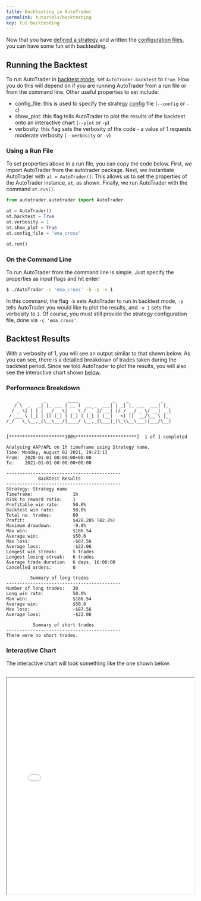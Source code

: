 ```yaml
---
title: Backtesting in AutoTrader
permalink: tutorials/backtesting
key: tut-backtesting
---
```


Now that you have [defined a strategy](strategy) and written the [configuration files](../docs/configuration), you can
have some fun with backtesting. 


## Running the Backtest
To run AutoTrader in [backtest mode](../docs/autotrader#backtest-mode), set `AutoTrader.backtest` to `True`. How you do 
this will depend on if you are running AutoTrader from a run file or from the command line. Other useful properties to set
include:
 - config_file: this is used to specify the strategy [config](../docs/config-files) file (`--config` or `-c`)
 - show_plot: this flag tells AutoTrader to plot the results of the backtest onto an interactive chart (`--plot` or `-p`)
 - verbosity: this flag sets the verbosity of the code - a value of 1 requests moderate verbosity (`--verbosity` or `-v`)


### Using a Run File
To set properties above in a run file, you can copy the code below. First, we import AutoTrader from the autotrader package.
Next, we instantiate AutoTrader with `at = AutoTrader()`. This allows us to set the properties of the AutoTrader instance, 
`at`, as shown. Finally, we run AutoTrader with the command `at.run()`.

```python
from autotrader.autotrader import AutoTrader

at = AutoTrader()
at.backtest = True
at.verbosity = 1
at.show_plot = True
at.config_file = 'ema_cross'

at.run()
```

### On the Command Line
To run AutoTrader from the command line is simple. Just specify the properties as input flags and hit enter! 

```bash
$ ./AutoTrader -c 'ema_cross' -b -p -v 1
```

In this command, the flag `-b` sets AutoTrader to run in backtest mode, `-p` tells AutoTrader you would like to plot the results,
and `-v 1` sets the verbosity to `1`. Of course, you must still provide the strategy configuration file, done via `-c 'ema_cross'`.


## Backtest Results
With a verbosity of 1, you will see an output similar to that shown below. As you can see, there is a detailed breakdown of 
trades taken during the backtest period. Since we told AutoTrader to plot the results, you will also see the interactive chart
shown [below](#interactive-chart).

### Performance Breakdown
```
    _         _        ____             _    _            _   
   / \  _   _| |_ ___ | __ )  __ _  ___| | _| |_ ___  ___| |_ 
  / _ \| | | | __/ _ \|  _ \ / _` |/ __| |/ / __/ _ \/ __| __|
 / ___ \ |_| | || (_) | |_) | (_| | (__|   <| ||  __/\__ \ |_ 
/_/   \_\__,_|\__\___/|____/ \__,_|\___|_|\_\\__\___||___/\__|
                                                              

[*********************100%***********************]  1 of 1 completed

Analysing AAP/APL on 1h timeframe using Strategy name.
Time: Monday, August 02 2021, 19:23:13
From:  2020-01-01 00:00:00+00:00
To:    2021-01-01 00:00:00+00:00

-------------------------------------------
            Backtest Results
-------------------------------------------
Strategy: Strategy name
Timeframe:               1h
Risk to reward ratio:    1
Profitable win rate:     50.0%
Backtest win rate:       50.0%
Total no. trades:        60
Profit:                  $428.205 (42.8%)
Maximum drawdown:        -9.8%
Max win:                 $186.54
Average win:             $50.6
Max loss:                -$87.56
Average loss:            -$22.06
Longest win streak:      5 trades
Longest losing streak:   6 trades
Average trade duration   6 days, 16:08:00
Cancelled orders:        0

         Summary of long trades
-------------------------------------------
Number of long trades:   30
Long win rate:           50.0%
Max win:                 $186.54
Average win:             $50.6
Max loss:                -$87.56
Average loss:            -$22.06

          Summary of short trades
-------------------------------------------
There were no short trades.
```


### Interactive Chart
The interactive chart will look something like the one shown below.

<iframe data-src="/AutoTrader/ema_cross_chart.html" id="iframe" loading="lazy" style="width:100%; margin-top:1em; height:580px; overflow:hidden;" data-ga-on="wheel" data-ga-event-category="iframe" data-ga-event-action="wheel" src="/AutoTrader/ema_cross_chart.html"></iframe>


